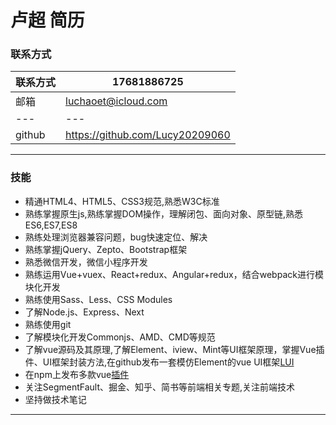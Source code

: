 
# 卢超 简历

### 联系方式

|联系方式|17681886725|
|---|---|
|邮箱|luchaoet@icloud.com|
|---|---|
|github|https://github.com/Lucy20209060|

***

### 技能

- 精通HTML4、HTML5、CSS3规范,熟悉W3C标准
- 熟练掌握原生js,熟练掌握DOM操作，理解闭包、面向对象、原型链,熟悉ES6,ES7,ES8
- 熟练处理浏览器兼容问题，bug快速定位、解决
- 熟练掌握jQuery、Zepto、Bootstrap框架
- 熟悉微信开发，微信小程序开发
- 熟练运用Vue+vuex、React+redux、Angular+redux，结合webpack进行模块化开发
- 熟练使用Sass、Less、CSS Modules
- 了解Node.js、Express、Next
- 熟练使用git
- 了解模块化开发Commonjs、AMD、CMD等规范
- 了解vue源码及其原理,了解Element、iview、Mint等UI框架原理，掌握Vue插件、UI框架封装方法,在github发布一套模仿Element的vue UI框架[LUI](https://github.com/Lucy20209060/LUI "LUI")
- 在npm上发布多款vue[插件](https://www.npmjs.com/~luchao)
- 关注SegmentFault、掘金、知乎、简书等前端相关专题,关注前端技术
- 坚持做技术笔记

***
